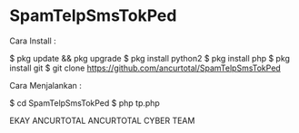# SpamTelpSmsTokPed

Cara Install : 

$ pkg update && pkg upgrade
$ pkg install python2
$ pkg install php
$ pkg install git
$ git clone https://github.com/ancurtotal/SpamTelpSmsTokPed

Cara Menjalankan :

$ cd SpamTelpSmsTokPed
$ php tp.php

   EKAY ANCURTOTAL
ANCURTOTAL CYBER TEAM
